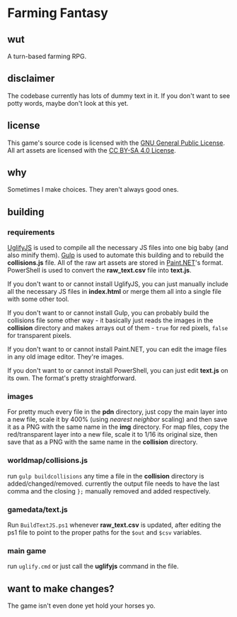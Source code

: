 # Farming Fantasy
## wut
A turn-based farming RPG.
## disclaimer
The codebase currently has lots of dummy text in it. If you don't want to see potty words, maybe don't look at this yet.
## license
This game's source code is licensed with the [GNU General Public License](https://www.gnu.org/licenses/gpl-3.0.en.html). All art assets are licensed with the [CC BY-SA 4.0 License](https://creativecommons.org/licenses/by-sa/4.0/legalcode).
## why
Sometimes I make choices. They aren't always good ones.
## building
### requirements
[UglifyJS](https://www.npmjs.com/package/uglify-js) is used to compile all the necessary JS files into one big baby (and also minify them). [Gulp](https://www.npmjs.com/package/gulp) is used to automate this building and to rebuild the **collisions.js** file. All of the raw art assets are stored in [Paint.NET](https://www.getpaint.net/)'s format. PowerShell is used to convert the **raw_text.csv** file into **text.js**.

If you don't want to or cannot install UglifyJS, you can just manually include all the necessary JS files in **index.html** or merge them all into a single file with some other tool.

If you don't want to or cannot install Gulp, you can probably build the collisions file some other way - it basically just reads the images in the **collision** directory and makes arrays out of them - ``true`` for red pixels, ``false`` for transparent pixels.

If you don't want to or cannot install Paint.NET, you can edit the image files in any old image editor. They're images.

If you don't want to or cannot install PowerShell, you can just edit **text.js** on its own. The format's pretty straightforward.

### images
For pretty much every file in the **pdn** directory, just copy the main layer into a new file, scale it by 400% (using _nearest neighbor_ scaling) and then save it as a PNG with the same name in the **img** directory. For map files, copy the red/transparent layer into a new file, scale it to 1/16 its original size, then save that as a PNG with the same name in the **collision** directory.
### worldmap/collisions.js
run ``gulp buildcollisions`` any time a file in the **collision** directory is added/changed/removed. currently the output file needs to have the last comma and the closing ``};`` manually removed and added respectively.
### gamedata/text.js
Run ``BuildTextJS.ps1`` whenever **raw_text.csv** is updated, after editing the ps1 file to point to the proper paths for the ``$out`` and ``$csv`` variables.
### main game
run ``uglify.cmd`` or just call the **uglifyjs** command in the file.
## want to make changes?
The game isn't even done yet hold your horses yo.

